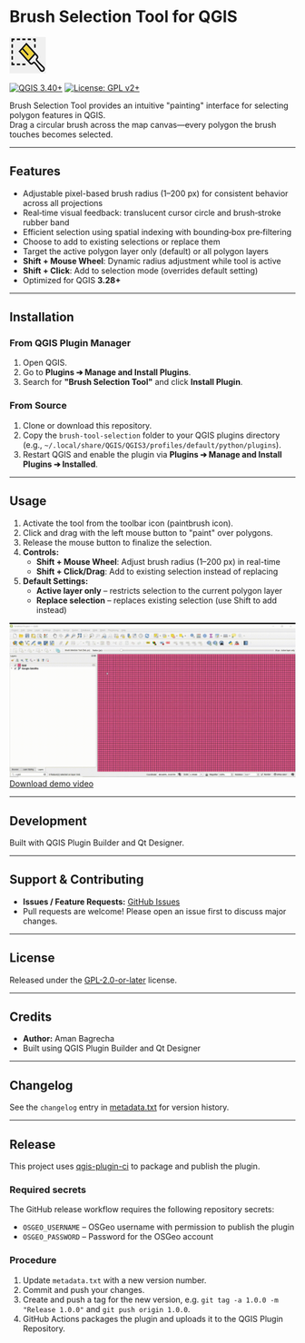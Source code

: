 # Brush Selection Tool for QGIS

![Brush Selection Tool Logo](BrushSelectionTool/icons/paintbrush_64x64.png)

[![QGIS 3.40+](https://img.shields.io/badge/QGIS-3.28%2B-green.svg)](https://qgis.org)
[![License: GPL v2+](https://img.shields.io/badge/License-GPL%20v2%2B-blue.svg)](LICENSE)

Brush Selection Tool provides an intuitive "painting" interface for selecting polygon features in QGIS.  
Drag a circular brush across the map canvas—every polygon the brush touches becomes selected.

---

## Features
- Adjustable pixel-based brush radius (1–200 px) for consistent behavior across all projections
- Real‑time visual feedback: translucent cursor circle and brush‑stroke rubber band
- Efficient selection using spatial indexing with bounding‑box pre‑filtering
- Choose to add to existing selections or replace them
- Target the active polygon layer only (default) or all polygon layers
- **Shift + Mouse Wheel**: Dynamic radius adjustment while tool is active
- **Shift + Click**: Add to selection mode (overrides default setting)
- Optimized for QGIS **3.28+**

---

## Installation

### From QGIS Plugin Manager
1. Open QGIS.
2. Go to **Plugins ➔ Manage and Install Plugins**.
3. Search for **"Brush Selection Tool"** and click **Install Plugin**.

### From Source
1. Clone or download this repository.
2. Copy the `brush-tool-selection` folder to your QGIS plugins directory
   (e.g., `~/.local/share/QGIS/QGIS3/profiles/default/python/plugins`).
3. Restart QGIS and enable the plugin via **Plugins ➔ Manage and Install Plugins ➔ Installed**.

---

## Usage
1. Activate the tool from the toolbar icon (paintbrush icon).
2. Click and drag with the left mouse button to "paint" over polygons.
3. Release the mouse button to finalize the selection.
4. **Controls:**
   - **Shift + Mouse Wheel**: Adjust brush radius (1–200 px) in real-time
   - **Shift + Click/Drag**: Add to existing selection instead of replacing
5. **Default Settings:**
   - **Active layer only** – restricts selection to the current polygon layer
   - **Replace selection** – replaces existing selection (use Shift to add instead)

![Demo GIF](docs/17-26-19-Clip20250903172818.gif)  
[Download demo video](docs/17-26-19-Clip20250903172818.mp4)

---

## Development

Built with QGIS Plugin Builder and Qt Designer.

---

## Support & Contributing
- **Issues / Feature Requests:** [GitHub Issues](https://github.com/amanbagrecha/brush-tool-selection/issues)
- Pull requests are welcome! Please open an issue first to discuss major changes.

---

## License
Released under the [GPL-2.0-or-later](LICENSE) license.

---

## Credits
- **Author:** Aman Bagrecha
- Built using QGIS Plugin Builder and Qt Designer

---

## Changelog
See the `changelog` entry in [metadata.txt](metadata.txt) for version history.

---

## Release
This project uses [qgis-plugin-ci](https://github.com/opengisch/qgis-plugin-ci) to package and publish the plugin.

### Required secrets
The GitHub release workflow requires the following repository secrets:

- `OSGEO_USERNAME` – OSGeo username with permission to publish the plugin
- `OSGEO_PASSWORD` – Password for the OSGeo account

### Procedure
1. Update `metadata.txt` with a new version number.
2. Commit and push your changes.
3. Create and push a tag for the new version, e.g. `git tag -a 1.0.0 -m "Release 1.0.0"` and `git push origin 1.0.0`.
4. GitHub Actions packages the plugin and uploads it to the QGIS Plugin Repository.

